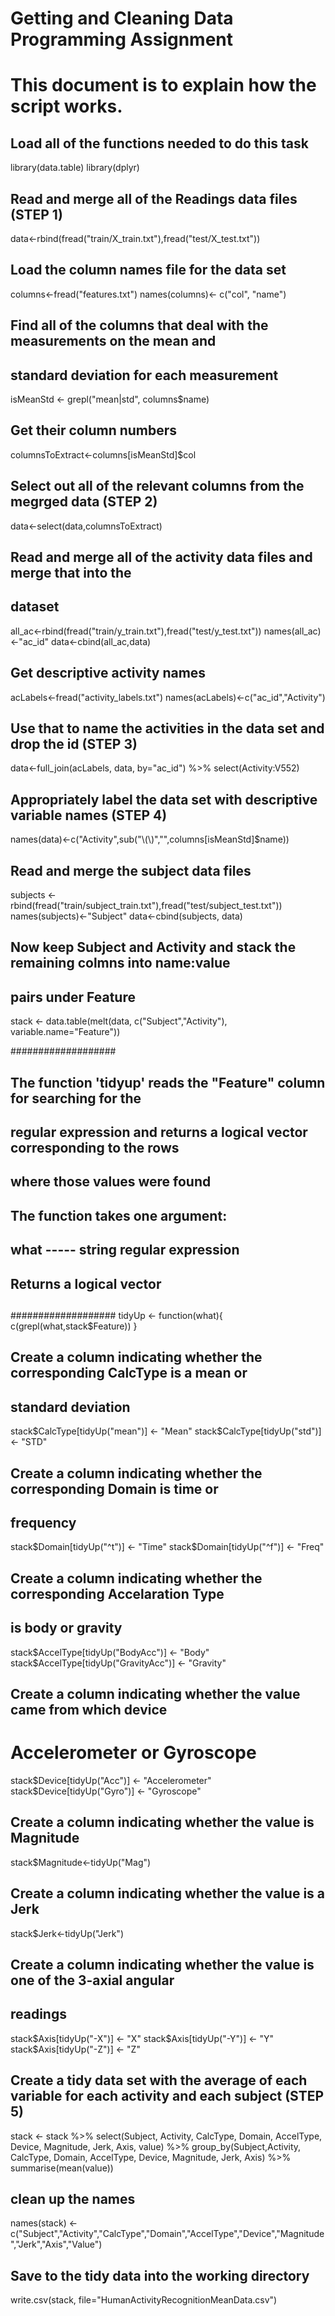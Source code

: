 # Getting and Cleaning Data Programming Assignment

# This document is to explain how the script works.

## Load all of the functions needed to do this task
library(data.table)
library(dplyr)

## Read and merge all of the Readings data files (STEP 1)
data<-rbind(fread("train/X_train.txt"),fread("test/X_test.txt"))

## Load the column names file for the data set
columns<-fread("features.txt")
names(columns)<- c("col", "name")

## Find all of the columns that deal with the measurements on the mean and 
## standard deviation for each measurement
isMeanStd <- grepl("mean|std", columns$name)

## Get their column numbers
columnsToExtract<-columns[isMeanStd]$col

## Select out all of the relevant columns from the megrged data (STEP 2)
data<-select(data,columnsToExtract)

## Read and merge all of the activity data files and merge that into the 
## dataset
all_ac<-rbind(fread("train/y_train.txt"),fread("test/y_test.txt"))
names(all_ac)<-"ac_id"
data<-cbind(all_ac,data)

## Get descriptive activity names 
acLabels<-fread("activity_labels.txt")
names(acLabels)<-c("ac_id","Activity")

## Use that to name the activities in the data set and drop the id (STEP 3)
data<-full_join(acLabels, data, by="ac_id") %>% select(Activity:V552)

## Appropriately label the data set with descriptive variable names (STEP 4)
names(data)<-c("Activity",sub("\\(\\)","",columns[isMeanStd]$name))

## Read and merge the subject data files
subjects <- rbind(fread("train/subject_train.txt"),fread("test/subject_test.txt"))
names(subjects)<-"Subject"
data<-cbind(subjects, data)

## Now keep Subject and Activity and stack the remaining colmns into name:value 
## pairs under Feature
stack <- data.table(melt(data, c("Subject","Activity"), variable.name="Feature"))

###################
## The function 'tidyup' reads the "Feature" column for searching for the 
## regular expression and returns a logical vector corresponding to the rows 
## where those values were found 
##
## The function takes one argument: 
## what ----- string regular expression 
##
## Returns a logical vector 
##
###################
tidyUp <- function(what){
  c(grepl(what,stack$Feature))
}

## Create a column indicating whether the corresponding CalcType is a mean or 
## standard deviation
stack$CalcType[tidyUp("mean")] <- "Mean"
stack$CalcType[tidyUp("std")] <- "STD"

## Create a column indicating whether the corresponding Domain is time or
## frequency
stack$Domain[tidyUp("^t")] <- "Time"
stack$Domain[tidyUp("^f")] <- "Freq"

## Create a column indicating whether the corresponding Accelaration Type
## is body or gravity
stack$AccelType[tidyUp("BodyAcc")] <- "Body"
stack$AccelType[tidyUp("GravityAcc")] <- "Gravity" 

## Create a column indicating whether the value came from which device
# Accelerometer or Gyroscope
stack$Device[tidyUp("Acc")] <-  "Accelerometer"
stack$Device[tidyUp("Gyro")] <- "Gyroscope"

## Create a column indicating whether the value is Magnitude 
stack$Magnitude<-tidyUp("Mag")

## Create a column indicating whether the value is a Jerk 
stack$Jerk<-tidyUp("Jerk")

## Create a column indicating whether the value is one of the 3-axial angular
## readings
stack$Axis[tidyUp("-X")] <-  "X"
stack$Axis[tidyUp("-Y")] <-  "Y"
stack$Axis[tidyUp("-Z")] <-  "Z"

## Create a tidy data set with the average of each variable for each activity and each subject (STEP 5)
stack <- stack %>% 
select(Subject, Activity, CalcType, Domain, AccelType, Device, Magnitude, Jerk, Axis, value) %>% 
group_by(Subject,Activity, CalcType, Domain, AccelType, Device, Magnitude, Jerk, Axis) %>% 
summarise(mean(value))

## clean up the names
names(stack) <- c("Subject","Activity","CalcType","Domain","AccelType","Device","Magnitude","Jerk","Axis","Value")

## Save to the tidy data into the working directory
write.csv(stack, file="HumanActivityRecognitionMeanData.csv")

